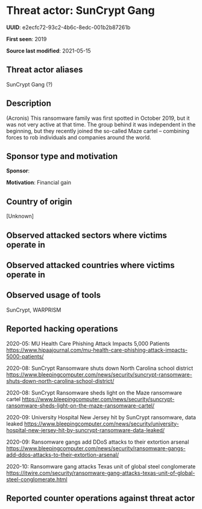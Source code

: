 # Threat actor: SunCrypt Gang

**UUID**: e2ecfc72-93c2-4b6c-8edc-001b2b87261b

**First seen**: 2019

**Source last modified**: 2021-05-15

## Threat actor aliases

SunCrypt Gang (?)

## Description

(Acronis) This ransomware family was first spotted in October 2019, but it was not very active at that time. The group behind it was independent in the beginning, but they recently joined the so-called Maze cartel – combining forces to rob individuals and companies around the world.

## Sponsor type and motivation

**Sponsor**: 

**Motivation**: Financial gain


## Country of origin

[Unknown]

## Observed attacked sectors where victims operate in



## Observed attacked countries where victims operate in



## Observed usage of tools

SunCrypt, WARPRISM

## Reported hacking operations

2020-05: MU Health Care Phishing Attack Impacts 5,000 Patients
https://www.hipaajournal.com/mu-health-care-phishing-attack-impacts-5000-patients/

2020-08: SunCrypt Ransomware shuts down North Carolina school district
https://www.bleepingcomputer.com/news/security/suncrypt-ransomware-shuts-down-north-carolina-school-district/

2020-08: SunCrypt Ransomware sheds light on the Maze ransomware cartel
https://www.bleepingcomputer.com/news/security/suncrypt-ransomware-sheds-light-on-the-maze-ransomware-cartel/

2020-09: University Hospital New Jersey hit by SunCrypt ransomware, data leaked
https://www.bleepingcomputer.com/news/security/university-hospital-new-jersey-hit-by-suncrypt-ransomware-data-leaked/

2020-09: Ransomware gangs add DDoS attacks to their extortion arsenal
https://www.bleepingcomputer.com/news/security/ransomware-gangs-add-ddos-attacks-to-their-extortion-arsenal/

2020-10: Ransomware gang attacks Texas unit of global steel conglomerate
https://itwire.com/security/ransomware-gang-attacks-texas-unit-of-global-steel-conglomerate.html

## Reported counter operations against threat actor





